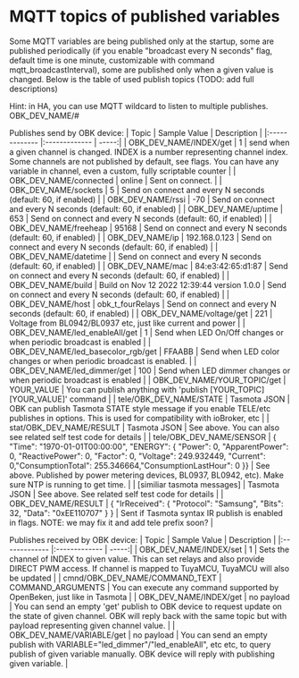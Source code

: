 # MQTT topics of published variables
Some MQTT variables are being published only at the startup, some are published periodically (if you enable "broadcast every N seconds" flag, default time is one minute, customizable with command mqtt_broadcastInterval), some are published only when a given value is changed. Below is the table of used publish topics (TODO: add full descriptions)

Hint: in HA, you can use MQTT wildcard to listen to multiple publishes. OBK_DEV_NAME/#

Publishes send by OBK device:
| Topic        | Sample Value          | Description  |
|:------------- |:------------- | -----:|
| OBK_DEV_NAME/INDEX/get | 1 | send when a given channel is changed. INDEX is a number representing channel index. Some channels are not published by default, see flags. You can have any variable in channel, even a custom, fully scriptable counter |
| OBK_DEV_NAME/connected | online | Sent on connect. |
| OBK_DEV_NAME/sockets | 5 | Send on connect and every N seconds (default: 60, if enabled) |
| OBK_DEV_NAME/rssi | -70 | Send on connect and every N seconds (default: 60, if enabled) |
| OBK_DEV_NAME/uptime | 653 | Send on connect and every N seconds (default: 60, if enabled) |
| OBK_DEV_NAME/freeheap | 95168 | Send on connect and every N seconds (default: 60, if enabled) |
| OBK_DEV_NAME/ip | 192.168.0.123 | Send on connect and every N seconds (default: 60, if enabled) |
| OBK_DEV_NAME/datetime |  | Send on connect and every N seconds (default: 60, if enabled) |
| OBK_DEV_NAME/mac | 84:e3:42:65:d1:87  | Send on connect and every N seconds (default: 60, if enabled) |
| OBK_DEV_NAME/build | Build on Nov 12 2022 12:39:44 version 1.0.0 | Send on connect and every N seconds (default: 60, if enabled) |
| OBK_DEV_NAME/host | obk_t_fourRelays | Send on connect and every N seconds (default: 60, if enabled) |
| OBK_DEV_NAME/voltage/get | 221 | Voltage from BL0942/BL0937 etc, just like current and power |
| OBK_DEV_NAME/led_enableAll/get | 1 | Send when LED On/Off changes or when periodic broadcast is enabled |
| OBK_DEV_NAME/led_basecolor_rgb/get | FFAABB | Send when LED color changes or when periodic broadcast is enabled. |
| OBK_DEV_NAME/led_dimmer/get | 100 | Send when LED dimmer changes or when periodic broadcast is enabled |
| OBK_DEV_NAME/YOUR_TOPIC/get | YOUR_VALUE | You can publish anything with 'publish [YOUR_TOPIC] [YOUR_VALUE]' command |
| tele/OBK_DEV_NAME/STATE | Tasmota JSON | OBK can publish Tasmota STATE style message if you enable TELE/etc publishes in options. This is used for compatibility with ioBroker, etc |
| stat/OBK_DEV_NAME/RESULT | Tasmota JSON | See above. You can also see related self test code for details |
| tele/OBK_DEV_NAME/SENSOR | { "Time": "1970-01-01T00:00:00", "ENERGY": { "Power": 0, "ApparentPower": 0, "ReactivePower": 0, "Factor": 0, "Voltage": 249.932449, "Current": 0,"ConsumptionTotal": 255.346664,"ConsumptionLastHour": 0 }} | See above. Published by power metering devices, BL0937, BL0942, etc). Make sure NTP is running to get time. |
| [similiar tasmota messages] | Tasmota JSON | See above. See related self test code for details |
| OBK_DEV_NAME/RESULT | { "IrReceived": { "Protocol": "Samsung", "Bits": 32, "Data": "0xEE110707" } } | Sent if Tasmota syntax IR publish is enabled in flags. NOTE: we may fix it and add tele prefix soon? |


Publishes received by OBK device:
| Topic        | Sample Value          | Description  |
|:------------- |:------------- | -----:|
| OBK_DEV_NAME/INDEX/set | 1 | Sets the channel of INDEX to given value. This can set relays and also provide DIRECT PWM access. If channel is mapped to TuyaMCU, TuyaMCU will also be updated |
| cmnd/OBK_DEV_NAME/COMMAND_TEXT | COMMAND_ARGUMENTS | You can execute any command supported by OpenBeken, just like in Tasmota |
| OBK_DEV_NAME/INDEX/get | no payload | You can send an empty 'get' publish to OBK device to request update on the state of given channel. OBK will reply back with the same topic but with payload representing given channel value. |
| OBK_DEV_NAME/VARIABLE/get | no payload | You can send an empty publish with VARIABLE="led_dimmer"/"led_enableAll", etc etc, to query publish of given variable manually. OBK device will reply with publishing given variable. |
